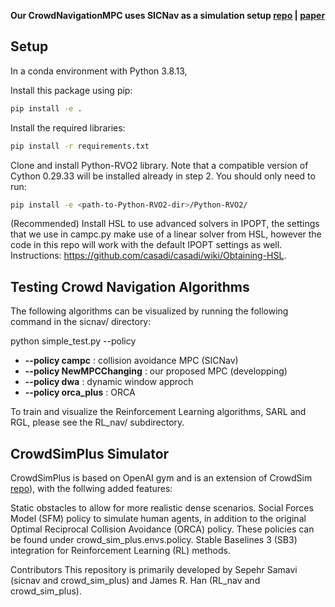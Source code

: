 **Our CrowdNavigationMPC uses SICNav as a simulation setup [repo](https://github.com/sepsamavi/safe-interactive-crowdnav) | [paper](https://arxiv.org/abs/2310.10982)**

## **Setup**

In a conda environment with Python 3.8.13,

Install this package using pip:
```bash
pip install -e .
```
Install the required libraries:

```bash
pip install -r requirements.txt
```
Clone and install Python-RVO2 library. Note that a compatible version of Cython 0.29.33 will be installed already in step 2. You should only need to run:

```bash
pip install -e <path-to-Python-RVO2-dir>/Python-RVO2/
```

(Recommended) Install HSL to use advanced solvers in IPOPT, the settings that we use in campc.py make use of a linear solver from HSL, however the code in this repo will work with the default IPOPT settings as well. Instructions: https://github.com/casadi/casadi/wiki/Obtaining-HSL.

## **Testing Crowd Navigation Algorithms**

The following algorithms can be visualized by running the following command in the sicnav/ directory:

python simple_test.py --policy <policy>

- **--policy campc**  :  collision avoidance MPC (SICNav)
- **--policy NewMPCChanging**  :  our proposed MPC (developping)
- **--policy dwa**  :  dynamic window  approch
- **--policy orca_plus**  :  ORCA 


To train and visualize the Reinforcement Learning algorithms, SARL and RGL, please see the RL_nav/ subdirectory.

## **CrowdSimPlus Simulator**

CrowdSimPlus is based on OpenAI gym and is an extension of CrowdSim [repo](https://github.com/vita-epfl/CrowdNav)), with the follwing added features:

Static obstacles to allow for more realistic dense scenarios.
Social Forces Model (SFM) policy to simulate human agents, in addition to the original Optimal Reciprocal Collision Avoidance (ORCA) policy. These policies can be found under crowd_sim_plus.envs.policy.
Stable Baselines 3 (SB3) integration for Reinforcement Learning (RL) methods.

Contributors
This repository is primarily developed by Sepehr Samavi (sicnav and crowd_sim_plus) and James R. Han (RL_nav and crowd_sim_plus).
